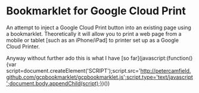 # Bookmarklet for Google Cloud Print

An attempt to inject a Google Cloud Print button into an existing page using a bookmarklet.
Theoretically it will allow you to print a web page from a mobile or tablet [such as an iPhone/iPad] to printer set up as a Google Cloud Printer. 

Anyway without further ado this is what I have [so far](javascript:(function(){var script=document.createElement('SCRIPT');script.src='http://petercamfield.github.com/gcpbookmarklet/gcpbookmarklet.js';script.type='text/javascript';document.body.appendChild(script);})())
